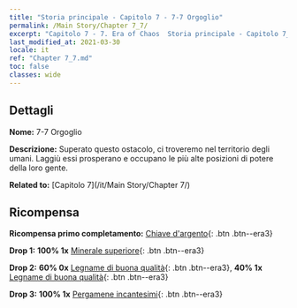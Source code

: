 ```yaml
---
title: "Storia principale - Capitolo 7 - 7-7 Orgoglio"
permalink: /Main Story/Chapter 7_7/
excerpt: "Capitolo 7 - 7. Era of Chaos  Storia principale - Capitolo 7_7. 7-7 Orgoglio"
last_modified_at: 2021-03-30
locale: it
ref: "Chapter 7_7.md"
toc: false
classes: wide
---
```


## Dettagli

 **Nome:** 7-7 Orgoglio

 **Descrizione:** Superato questo ostacolo, ci troveremo nel territorio degli umani. Laggiù essi prosperano e occupano le più alte posizioni di potere della loro gente.

 **Related to:** [Capitolo 7](/it/Main Story/Chapter 7/)

## Ricompensa

 **Ricompensa primo completamento:** [Chiave d'argento](/it/Items/con_693/){: .btn .btn--era3}

 **Drop 1:** **100% 1x** [Minerale superiore](/it/Items/mat_19/){: .btn .btn--era3}

 **Drop 2:** **60% 0x** [Legname di buona qualità](/it/Items/mat_13/){: .btn .btn--era3}, **40% 1x** [Legname di buona qualità](/it/Items/mat_13/){: .btn .btn--era3}

 **Drop 3:** **100% 1x** [Pergamene incantesimi](/it/Items/con_694/){: .btn .btn--era3}

